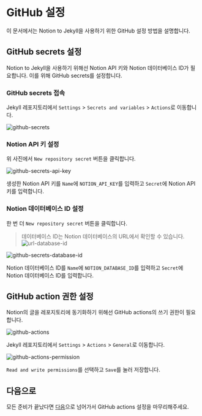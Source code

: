# GitHub 설정

이 문서에서는 Notion to Jekyll을 사용하기 위한 GitHub 설정 방법을 설명합니다.

## GitHub secrets 설정

Notion to Jekyll을 사용하기 위해선 Notion API 키와 Notion 데이터베이스 ID가 필요합니다. 이를 위해 GitHub secrets를 설정합니다.

### GitHub secrets 접속

Jekyll 레포지토리에서 `Settings` > `Secrets and variables` > `Actions`로 이동합니다.

![github-secrets](https://github.com/whatasame/notion-to-jekyll/assets/97666463/4be3964d-fb65-4808-b4cd-0e4937dc9e62)


### Notion API 키 설정

위 사진에서 `New repository secret` 버튼을 클릭합니다.

![github-secrets-api-key](https://github.com/whatasame/notion-to-jekyll/assets/97666463/4d1d5510-604b-4cde-9d25-bf19c3198cbb)

생성한 Notion API 키를 `Name`에 `NOTION_API_KEY`를 입력하고 `Secret`에 Notion API 키를 입력합니다.

### Notion 데이터베이스 ID 설정

한 번 더 `New repository secret` 버튼을 클릭합니다.

> 데이터베이스 ID는 Notion 데이터베이스의 URL에서 확인할 수 있습니다.
> ![url-database-id](https://github.com/whatasame/notion-to-jekyll/assets/97666463/f1f1229b-5caa-487a-b1ab-7a99a2059ee5)


![github-secrets-database-id](https://github.com/whatasame/notion-to-jekyll/assets/97666463/f8890c34-dfaf-45ad-8c6c-8a0c92c91b64)


Notion 데이터베이스 ID를 `Name`에 `NOTION_DATABASE_ID`를 입력하고 `Secret`에 Notion 데이터베이스 ID를 입력합니다.

## GitHub action 권한 설정

Notion의 글을 레포지토리에 동기화하기 위해선 GitHub actions의 쓰기 권한이 필요합니다.

![github-actions](https://github.com/whatasame/notion-to-jekyll/assets/97666463/ff15916b-1acb-4e3b-b1e8-4939431b4514)


Jekyll 레포지토리에서 `Settings` > `Actions` > `General`로 이동합니다.

![github-actions-permission](https://github.com/whatasame/notion-to-jekyll/assets/97666463/17922eef-06ff-42aa-9207-856967a7c1d5)

`Read and write permissions`를 선택하고 `Save`를 눌러 저장합니다.

## 다음으로

모든 준비가 끝났다면 [다음](./README.md#github-action-설정)으로 넘어가서 GitHub actions 설정을 마무리해주세요.
